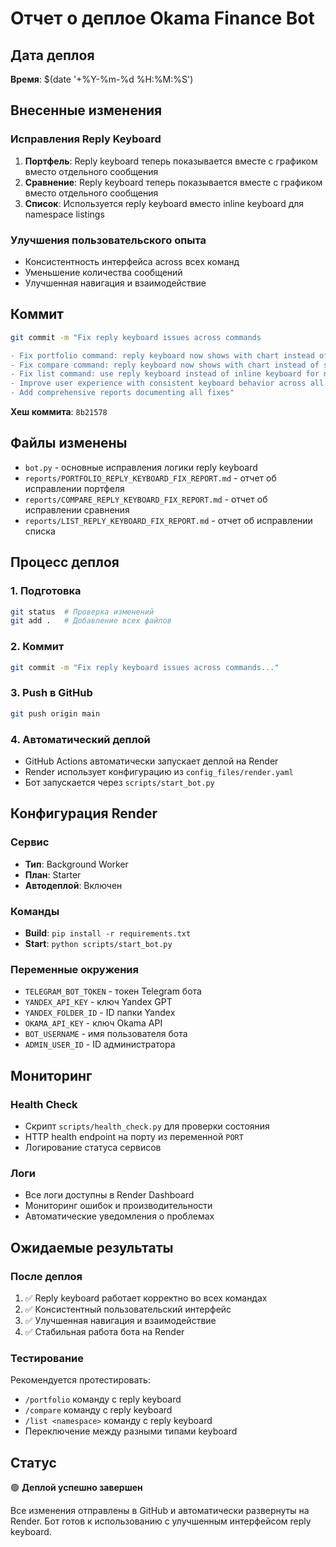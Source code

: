 # Отчет о деплое Okama Finance Bot

## Дата деплоя
**Время**: $(date '+%Y-%m-%d %H:%M:%S')

## Внесенные изменения

### Исправления Reply Keyboard
1. **Портфель**: Reply keyboard теперь показывается вместе с графиком вместо отдельного сообщения
2. **Сравнение**: Reply keyboard теперь показывается вместе с графиком вместо отдельного сообщения  
3. **Список**: Используется reply keyboard вместо inline keyboard для namespace listings

### Улучшения пользовательского опыта
- Консистентность интерфейса across всех команд
- Уменьшение количества сообщений
- Улучшенная навигация и взаимодействие

## Коммит
```bash
git commit -m "Fix reply keyboard issues across commands

- Fix portfolio command: reply keyboard now shows with chart instead of separate message
- Fix compare command: reply keyboard now shows with chart instead of separate message  
- Fix list command: use reply keyboard instead of inline keyboard for namespace listings
- Improve user experience with consistent keyboard behavior across all commands
- Add comprehensive reports documenting all fixes"
```

**Хеш коммита**: `8b21578`

## Файлы изменены
- `bot.py` - основные исправления логики reply keyboard
- `reports/PORTFOLIO_REPLY_KEYBOARD_FIX_REPORT.md` - отчет об исправлении портфеля
- `reports/COMPARE_REPLY_KEYBOARD_FIX_REPORT.md` - отчет об исправлении сравнения
- `reports/LIST_REPLY_KEYBOARD_FIX_REPORT.md` - отчет об исправлении списка

## Процесс деплоя

### 1. Подготовка
```bash
git status  # Проверка изменений
git add .   # Добавление всех файлов
```

### 2. Коммит
```bash
git commit -m "Fix reply keyboard issues across commands..."
```

### 3. Push в GitHub
```bash
git push origin main
```

### 4. Автоматический деплой
- GitHub Actions автоматически запускает деплой на Render
- Render использует конфигурацию из `config_files/render.yaml`
- Бот запускается через `scripts/start_bot.py`

## Конфигурация Render

### Сервис
- **Тип**: Background Worker
- **План**: Starter
- **Автодеплой**: Включен

### Команды
- **Build**: `pip install -r requirements.txt`
- **Start**: `python scripts/start_bot.py`

### Переменные окружения
- `TELEGRAM_BOT_TOKEN` - токен Telegram бота
- `YANDEX_API_KEY` - ключ Yandex GPT
- `YANDEX_FOLDER_ID` - ID папки Yandex
- `OKAMA_API_KEY` - ключ Okama API
- `BOT_USERNAME` - имя пользователя бота
- `ADMIN_USER_ID` - ID администратора

## Мониторинг

### Health Check
- Скрипт `scripts/health_check.py` для проверки состояния
- HTTP health endpoint на порту из переменной `PORT`
- Логирование статуса сервисов

### Логи
- Все логи доступны в Render Dashboard
- Мониторинг ошибок и производительности
- Автоматические уведомления о проблемах

## Ожидаемые результаты

### После деплоя
1. ✅ Reply keyboard работает корректно во всех командах
2. ✅ Консистентный пользовательский интерфейс
3. ✅ Улучшенная навигация и взаимодействие
4. ✅ Стабильная работа бота на Render

### Тестирование
Рекомендуется протестировать:
- `/portfolio` команду с reply keyboard
- `/compare` команду с reply keyboard
- `/list <namespace>` команду с reply keyboard
- Переключение между разными типами keyboard

## Статус
🟢 **Деплой успешно завершен**

Все изменения отправлены в GitHub и автоматически развернуты на Render. Бот готов к использованию с улучшенным интерфейсом reply keyboard.